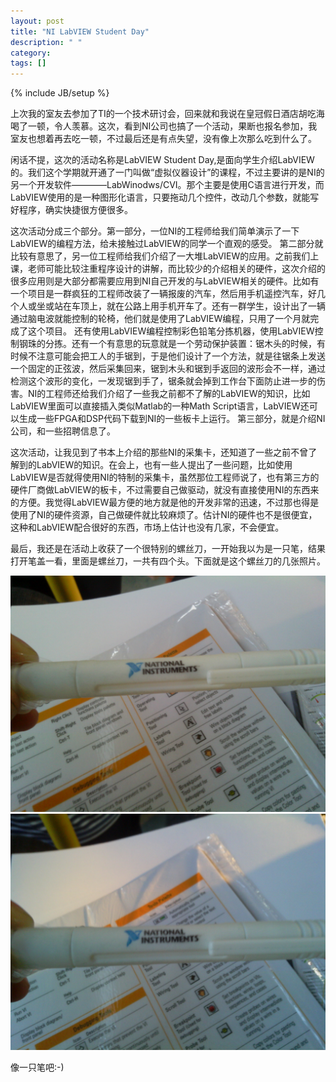 ```yaml
---
layout: post
title: "NI LabVIEW Student Day"
description: " "
category: 
tags: []
---
```

{% include JB/setup %}




上次我的室友去参加了TI的一个技术研讨会，回来就和我说在皇冠假日酒店胡吃海喝了一顿，令人羡慕。这次，看到NI公司也搞了一个活动，果断也报名参加，我室友也想着再去吃一顿，不过最后还是有点失望，没有像上次那么吃到什么了。

 闲话不提，这次的活动名称是LabVIEW Student Day,是面向学生介绍LabVIEW的。我们这个学期就开通了一门叫做“虚拟仪器设计”的课程，不过主要讲的是NI的另一个开发软件————LabWinodws/CVI。那个主要是使用C语言进行开发，而LabVIEW使用的是一种图形化语言，只要拖动几个控件，改动几个参数，就能写好程序，确实快捷很方便很多。

这次活动分成三个部分。第一部分，一位NI的工程师给我们简单演示了一下LabVIEW的编程方法，给未接触过LabVIEW的同学一个直观的感受。
第二部分就比较有意思了，另一位工程师给我们介绍了一大堆LabVIEW的应用。之前我们上课，老师可能比较注重程序设计的讲解，而比较少的介绍相关的硬件，这次介绍的很多应用则是大部分都需要应用到NI自己开发的与LabVIEW相关的硬件。比如有一个项目是一群疯狂的工程师改装了一辆报废的汽车，然后用手机遥控汽车，好几个人或坐或站在车顶上，就在公路上用手机开车了。还有一群学生，设计出了一辆通过脑电波就能控制的轮椅，他们就是使用了LabVIEW编程，只用了一个月就完成了这个项目。 还有使用LabVIEW编程控制彩色铅笔分拣机器，使用LabVIEW控制钢珠的分拣。还有一个有意思的玩意就是一个劳动保护装置：锯木头的时候，有时候不注意可能会把工人的手锯到，于是他们设计了一个方法，就是往锯条上发送一个固定的正弦波，然后采集回来，锯到木头和锯到手返回的波形会不一样，通过检测这个波形的变化，一发现锯到手了，锯条就会掉到工作台下面防止进一步的伤害。NI的工程师还给我们介绍了一些我之前都不了解的LabVIEW的知识，比如LabVIEW里面可以直接插入类似Matlab的一种Math Script语言，LabVIEW还可以生成一些FPGA和DSP代码下载到NI的一些板卡上运行。
第三部分，就是介绍NI公司，和一些招聘信息了。

这次活动，让我见到了书本上介绍的那些NI的采集卡，还知道了一些之前不曾了解到的LabVIEW的知识。在会上，也有一些人提出了一些问题，比如使用LabVIEW是否就得使用NI的特制的采集卡，虽然那位工程师说了，也有第三方的硬件厂商做LabVIEW的板卡，不过需要自己做驱动，就没有直接使用NI的东西来的方便。我觉得LabVIEW最方便的地方就是他的开发非常的迅速，不过那也得是使用了NI的硬件资源，自己做硬件就比较麻烦了。估计NI的硬件也不是很便宜，这种和LabVIEW配合很好的东西，市场上估计也没有几家，不会便宜。

最后，我还是在活动上收获了一个很特别的螺丝刀，一开始我以为是一只笔，结果打开笔盖一看，里面是螺丝刀，一共有四个头。下面就是这个螺丝刀的几张照片。

![](/images/NI1.jpg)   
![](/images/NI2.jpg)

像一只笔吧:-)
